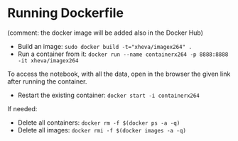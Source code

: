 
# Running Dockerfile

(comment: the docker image will be added also in the Docker Hub)

- Build an image: `sudo docker build -t="xheva/imagex264" .`
- Run a container from it: `docker run --name containerx264 -p 8888:8888 -it xheva/imagex264`

To access the notebook, with all the data, open in the browser the given link after running the container.

- Restart the existing container: `docker start -i containerx264`

If needed: 
- Delete all containers: `docker rm -f $(docker ps -a -q)`
- Delete all images: `docker rmi -f $(docker images -a -q)`

